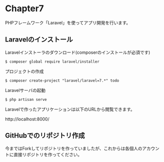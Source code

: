 # Chapter7

PHPフレームワーク「Laravel」を使ってアプリ開発を行います。

## Laravelのインストール

Laravelインストーラのダウンロード(composerのインストールが必須です)
```
$ composer global require laravel/installer
```

プロジェクトの作成
```
$ composer create-project "laravel/laravel=7.*" todo
```

Laravelサーバの起動
```
$ php artisan serve
```

Laravelで作ったアプリケーションは以下のURLから閲覧できます。

http://localhost:8000/

## GitHubでのリポジトリ作成

今まではForkしてリポジトリを作っていましたが、これからは各個人のアカウントに直接リポジトリを作ってください。

